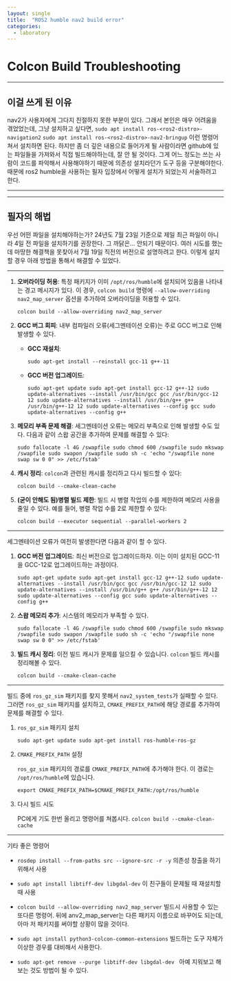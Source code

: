 ```yaml
---
layout: single
title:  "ROS2 humble nav2 build error"
categories:
  - laboratory
---
```


# Colcon Build Troubleshooting

---


## 이걸 쓰게 된 이유
nav2가 사용자에게 그다지 친절하지 못한 부분이 있다. 그래서 본인은 매우 어려움을 겪었었는데, 그냥 설치하고 싶다면, 
`sudo apt install ros-<ros2-distro>-navigation2`
`sudo apt install ros-<ros2-distro>-nav2-bringup`
이런 명령어 쳐서 설치하면 된다. 하지만 좀 더 깊은 내용으로 들어가게 될 사람이라면 github에 있는 파일들을 가져와서 직접 빌드해야하는데, 잘 안 될 것이다. 그게 어느 정도는 쓰는 사람이 코드를 파악해서 사용해야하기 때문에 의존성 설치라던가 도구 등을 구분해야한다. 때문에 ros2 humble을 사용하는 필자 입장에서 어떻게 설치가 되었는지 서술하려고 한다.

---
---
##  필자의 해법

우선 어떤 파일을 설치해야하는가? 24년도 7월 23일 기준으로 제일 최근 파일이 아니라 4일 전 파일을 설치하기를 권장한다. 그 까닭은... 안되기 때문이다. 여러 시도를 했는데 마땅한 해결책을 못찾아서 7월 19일 직전의 버전으로 설명하려고 한다. 이렇게 설치할 경우 아래 방법을 통해서 해결할 수 있었다.

---


1. **오버라이딩 허용**: 특정 패키지가 이미 `/opt/ros/humble`에 설치되어 있음을 나타내는 경고 메시지가 있다. 이 경우, `colcon build` 명령에 `--allow-overriding nav2_map_server` 옵션을 추가하여 오버라이딩을 허용할 수 있다. 
    
    `colcon build --allow-overriding nav2_map_server`
    
2. **GCC 버그 회피**: 내부 컴파일러 오류(세그멘테이션 오류)는 주로 GCC 버그로 인해 발생할 수 있다.
    
    - **GCC 재설치**:
        
        `sudo apt-get install --reinstall gcc-11 g++-11`
        
    - **GCC 버전 업그레이드**:
        
        `sudo apt-get update sudo apt-get install gcc-12 g++-12 sudo update-alternatives --install /usr/bin/gcc gcc /usr/bin/gcc-12 12 sudo update-alternatives --install /usr/bin/g++ g++ /usr/bin/g++-12 12 sudo update-alternatives --config gcc sudo update-alternatives --config g++`
        
3. **메모리 부족 문제 해결**: 세그멘테이션 오류는 메모리 부족으로 인해 발생할 수도 있다. 다음과 같이 스왑 공간을 추가하여 문제를 해결할 수 있다:
    
    `sudo fallocate -l 4G /swapfile sudo chmod 600 /swapfile sudo mkswap /swapfile sudo swapon /swapfile sudo sh -c 'echo "/swapfile none swap sw 0 0" >> /etc/fstab'`
    
4. **캐시 정리**: `colcon`과 관련된 캐시를 정리하고 다시 빌드할 수 있다:
    
    `colcon build --cmake-clean-cache`
    
5. **(굳이 안해도 됨)병렬 빌드 제한**: 빌드 시 병렬 작업의 수를 제한하여 메모리 사용을 줄일 수 있다. 예를 들어, 병렬 작업 수를 2로 제한할 수 있다:
    
    `colcon build --executor sequential --parallel-workers 2`
    

---

세그멘테이션 오류가 여전히 발생한다면 다음과 같이 할 수 있다.

1. **GCC 버전 업그레이드**: 최신 버전으로 업그레이드하자. 이는 이미 설치된 GCC-11을 GCC-12로 업그레이드하는 과정이다.
    
    `sudo apt-get update sudo apt-get install gcc-12 g++-12 sudo update-alternatives --install /usr/bin/gcc gcc /usr/bin/gcc-12 12 sudo update-alternatives --install /usr/bin/g++ g++ /usr/bin/g++-12 12 sudo update-alternatives --config gcc sudo update-alternatives --config g++`
    
2. **스왑 메모리 추가**: 시스템의 메모리가 부족할 수 있다.
    
    `sudo fallocate -l 4G /swapfile sudo chmod 600 /swapfile sudo mkswap /swapfile sudo swapon /swapfile sudo sh -c 'echo "/swapfile none swap sw 0 0" >> /etc/fstab'`
    
3. **빌드 캐시 정리**: 이전 빌드 캐시가 문제를 일으킬 수 있습니다. `colcon` 빌드 캐시를 정리해볼 수 있다.
    
    `colcon build --cmake-clean-cache`
    

---

빌드 중에 `ros_gz_sim` 패키지를 찾지 못해서 `nav2_system_tests`가 실패할 수 있다. 그러면 `ros_gz_sim` 패키지를 설치하고, `CMAKE_PREFIX_PATH`에 해당 경로를 추가하여 문제를 해결할 수 있다.

 1. `ros_gz_sim` 패키지 설치
	
	`sudo apt-get update sudo apt-get install ros-humble-ros-gz`

 2. `CMAKE_PREFIX_PATH` 설정

	`ros_gz_sim` 패키지의 경로를 `CMAKE_PREFIX_PATH`에 추가해야 한다. 이 경로는 `/opt/ros/humble`에 있습니다.
	
	`export CMAKE_PREFIX_PATH=$CMAKE_PREFIX_PATH:/opt/ros/humble`

 3. 다시 빌드 시도
	
	PC에게 기도 한번 올리고 명령어를 쳐봅시다.
	`colcon build --cmake-clean-cache`

---

기타 좋은 명령어
- `rosdep install --from-paths src --ignore-src -r -y`
	의존성 창출을 하기 위해서 사용
	
- `sudo apt install libtiff-dev libgdal-dev`
	이 친구들이 문제될 때 재설치할때 사용
	
- `colcon build --allow-overriding nav2_map_server`
	빌드시 사용할 수 있는 또다른 명령어. 뒤에 anv2_map_server는 다른 패키지 이름으로 바꾸어도 되는데, 아마 저 패키지를 써야할 상황이 많을 것이다.
	
- `sudo apt install python3-colcon-common-extensions`
	빌드하는 도구 자체가 이상한 경우를 대비해서 사용한다.
	
- `sudo apt-get remove --purge libtiff-dev libgdal-dev `
	아예 지워보고 해보는 것도 방법이 될 수 있다.
